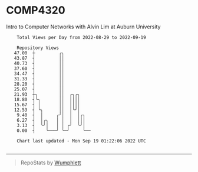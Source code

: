 # COMP4320
Intro to Computer Networks with Alvin Lim at Auburn University

```
    Total Views per Day from 2022-08-29 to 2022-09-19

    Repository Views
   47.00  ┼         ╭╮
   43.87  ┤         ││
   40.73  ┤         ││
   37.60  ┤         ││
   34.47  ┤         ││
   31.33  ┤         ││
   28.20  ┤         ││
   25.07  ┤         ││
   21.93  ┼╮        ││  ╭╮╭╮
   18.80  ┤╰╮       ││  ││││
   15.67  ┤ │       ││  ││││
   12.53  ┤ ╰╮      ││  │╰╯│
    9.40  ┤  │     ╭╯│  │  │╭╮
    6.27  ┤  │╭╮   │ │  │  │││
    3.13  ┤  ╰╯│   │ │ ╭╯  ╰╯│
    0.00  ┤    ╰───╯ ╰─╯     ╰──

    Chart last updated - Mon Sep 19 01:22:06 2022 UTC
    
```

---

> RepoStats by [Wumphlett](https://github.com/Wumphlett)
